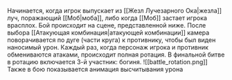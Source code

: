 Начинается, когда игрок выпускает из [[Жезл Лучезарного Ока|жезла]] луч, поражающий [[Моб|моба]], либо когда [[Моб]] застает игрока врасплох.
Бой происходит на сцене, представленной ниже. После выбора [[Атакующая комбинация|атакующей комбинации]] камера поворачивается по дуге (части круга) к противнику, чтобы был виден наносимый урон. Каждый раз, когда персонаж игрока и противник обмениваются атаками, происходит полная ротация. В финальной битве в ротацию включается 3-й участник: богиня.
![[battle_rotation.png]]
Также в бою показывается анимация высчитывания урона 